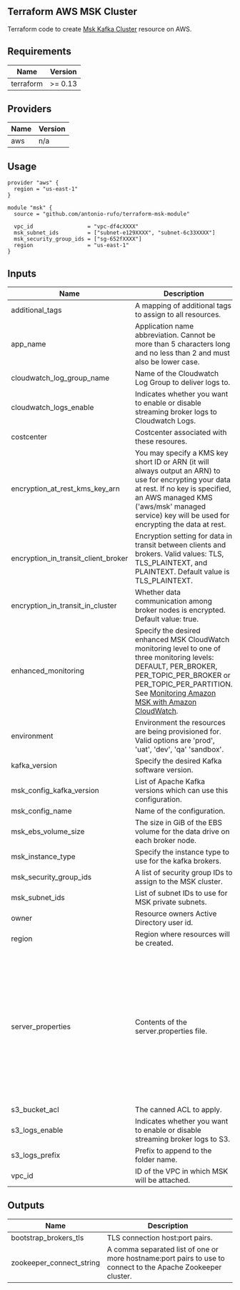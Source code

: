## Terraform AWS MSK Cluster

Terraform code to create [Msk Kafka Cluster](https://aws.amazon.com/msk/) resource on AWS.

## Requirements

| Name      | Version |
| --------- | ------- |
| terraform | >= 0.13 |

## Providers

| Name | Version |
| ---- | ------- |
| aws  | n/a     |

## Usage

```hcl
provider "aws" {
  region = "us-east-1"
}

module "msk" {
  source = "github.com/antonio-rufo/terraform-msk-module"

  vpc_id                 = "vpc-df4cXXXX"
  msk_subnet_ids         = ["subnet-e129XXXX", "subnet-6c33XXXX"]
  msk_security_group_ids = ["sg-652fXXXX"]
  region                 = "us-east-1"
}
```

## Inputs

| Name | Description | Type | Default | Required |
|------|-------------|------|---------|:--------:|
| additional_tags | A mapping of additional tags to assign to all resources. | `map(string)` | `{}` | no |
| app_name | Application name abbreviation. Cannot be more than 5 characters long and no less than 2 and must also be lower case. | `string` | `"app"` | no |
| cloudwatch\_log\_group\_name | Name of the Cloudwatch Log Group to deliver logs to. | `string` | `""` | no |
| cloudwatch\_logs\_enable | Indicates whether you want to enable or disable streaming broker logs to Cloudwatch Logs. | `bool` | `true` | no |
| costcenter | Costcenter associated with these resoures. | `string` | `cc` | no |
| encryption\_at\_rest\_kms\_key\_arn | You may specify a KMS key short ID or ARN (it will always output an ARN) to use for encrypting your data at rest. If no key is specified, an AWS managed KMS ('aws/msk' managed service) key will be used for encrypting the data at rest. | `string` | `""` | no |
| encryption\_in\_transit\_client\_broker | Encryption setting for data in transit between clients and brokers. Valid values: TLS, TLS\_PLAINTEXT, and PLAINTEXT. Default value is TLS\_PLAINTEXT. | `string` | `"TLS"` | no |
| encryption\_in\_transit\_in\_cluster | Whether data communication among broker nodes is encrypted. Default value: true. | `bool` | `true` | no |
| enhanced\_monitoring | Specify the desired enhanced MSK CloudWatch monitoring level to one of three monitoring levels: DEFAULT, PER\_BROKER, PER\_TOPIC\_PER\_BROKER or PER\_TOPIC\_PER\_PARTITION. See [Monitoring Amazon MSK with Amazon CloudWatch](https://docs.aws.amazon.com/msk/latest/developerguide/monitoring.html). | `string` | `"PER_BROKER"` | no |
| environment | Environment the resources are being provisioned for. Valid options are 'prod', 'uat', 'dev', 'qa' 'sandbox'. | `string` | `"dev"` | no |
| kafka\_version | Specify the desired Kafka software version. | `string` | `"2.6.1"` | no |
| msk\_config\_kafka\_version | List of Apache Kafka versions which can use this configuration. | `list(string)` | `["2.6.1"]` | no |
| msk\_config\_name | Name of the configuration. | `string` | `"SG"` | no |
| msk\_ebs\_volume\_size | The size in GiB of the EBS volume for the data drive on each broker node. | `number` | `100` | no |
| msk\_instance\_type | Specify the instance type to use for the kafka brokers. | `string` | `"kafka.m5.large"` | no |
| msk\_security\_group\_ids | A list of security group IDs to assign to the MSK cluster. | `list(string)` | n/a | yes |
| msk\_subnet\_ids | List of subnet IDs to use for MSK private subnets. | `list(string)` | n/a | yes |
| owner | Resource owners Active Directory user id. | `string` | `"owner"` | no |
| region | Region where resources will be created. | `string` | `"us-east-1"` | no |
| server\_properties | Contents of the server.properties file. | `string` | <pre>  auto.create.topics.enable=true<br>  default.replication.factor=2<br>  min.insync.replicas=2<br>  num.io.threads=8<br>  num.network.threads=5<br>  num.partitions=2<br>  num.replica.fetchers=2<br>  replica.lag.time.max.ms=30000<br>  socket.receive.buffer.bytes=102400<br>  socket.request.max.bytes=104857600<br>  socket.send.buffer.bytes=102400<br>  unclean.leader.election.enable=true<br>  zookeeper.session.timeout.ms=18000</pre> | no |
| s3\_bucket\_acl | The canned ACL to apply. | `string` | `"private"` | no |
| s3\_logs\_enable | Indicates whether you want to enable or disable streaming broker logs to S3. | `bool` | `true` | no |
| s3\_logs\_prefix | Prefix to append to the folder name. | `string` | `"msk/2021"` | no |
| vpc\_id | ID of the VPC in which MSK will be attached. | `string` | n/a | yes |

## Outputs

| Name | Description |
|------|-------------|
| bootstrap\_brokers\_tls | TLS connection host:port pairs. |
| zookeeper\_connect\_string | A comma separated list of one or more hostname:port pairs to use to connect to the Apache Zookeeper cluster. |
